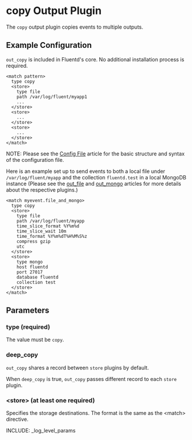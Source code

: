 # copy Output Plugin

The `copy` output plugin copies events to multiple outputs.

## Example Configuration

`out_copy` is included in Fluentd's core. No additional installation process is required.

    
    <match pattern>
      type copy
      <store>
        type file
        path /var/log/fluent/myapp1
        ...
      </store>
      <store>
        ...
      </store>
      <store>
        ...
      </store>
    </match>

NOTE: Please see the <a href="config-file">Config File</a> article for the basic structure and syntax of the configuration file.

Here is an example set up to send events to both a local file under `/var/log/fluent/myapp` and the collection `fluentd.test` in a local MongoDB instance (Please see the [out_file](/articles/out_file) and [out_mongo](/articles/out_mongo) articles for more details about the respective plugins.)

    
    <match myevent.file_and_mongo>
      type copy
      <store>
        type file
        path /var/log/fluent/myapp
        time_slice_format %Y%m%d
        time_slice_wait 10m
        time_format %Y%m%dT%H%M%S%z
        compress gzip
        utc
      </store>
      <store>
        type mongo
        host fluentd
        port 27017
        database fluentd
        collection test
      </store>
    </match>

## Parameters

### type (required)
The value must be `copy`.

### deep_copy
`out_copy` shares a record between `store` plugins by default.

When `deep_copy` is true, `out_copy` passes different record to each `store` plugin.

### &lt;store&gt; (at least one required)
Specifies the storage destinations. The format is the same as the &lt;match&gt; directive.

INCLUDE: _log_level_params

